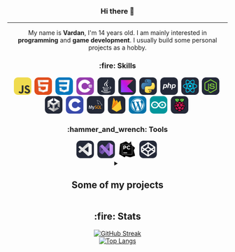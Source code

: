 <div align="center">
  <h3>Hi there 👋</h3><hr>
  My name is <b>Vardan</b>, I'm 14 years old. I am mainly interested in <b>programming</b> and <b>game development</b>. I usually build some personal projects as a hobby.
  <h3>:fire: Skills</h3>
      <img src="https://github.com/tandpfun/skill-icons/blob/main/icons/JavaScript.svg" title="JavaScript" alt="JavaScript" width="40" height="40"/>&nbsp;
      <img src="https://github.com/tandpfun/skill-icons/blob/main/icons/HTML.svg" title="HTML5" alt="HTML5" width="40" height="40"/>&nbsp;
      <img src="https://github.com/tandpfun/skill-icons/blob/main/icons/CSS.svg" title="CSS3" alt="CSS3" width="40" height="40"/>&nbsp;
      <img src="https://github.com/tandpfun/skill-icons/blob/main/icons/CS.svg" title="C#" alt="C#" width="40" height="40"/>&nbsp;
      <img src="https://github.com/tandpfun/skill-icons/blob/main/icons/Java-Dark.svg" title="Java" alt="Java" width="40" height="40"/>&nbsp;
      <img src="https://github.com/tandpfun/skill-icons/blob/main/icons/Kotlin-Dark.svg" title="Kotlin" alt="Kotlin" width="40" height="40"/>&nbsp;
      <img src="https://github.com/tandpfun/skill-icons/blob/main/icons/Python-Dark.svg" title="Python" alt="Python" width="40" height="40"/>&nbsp;
      <img src="https://github.com/tandpfun/skill-icons/blob/main/icons/PHP-Dark.svg" title="PHP" alt="PHP" width="40" height="40"/>&nbsp;
      <img src="https://github.com/tandpfun/skill-icons/blob/main/icons/React-Dark.svg" title="React" alt="React" width="40" height="40"/>&nbsp;
      <img src="https://github.com/tandpfun/skill-icons/blob/main/icons/NodeJS-Dark.svg" title="NodeJS" alt="NodeJS" width="40" height="40"/>&nbsp;
      <img src="https://github.com/tandpfun/skill-icons/blob/main/icons/Unity-Dark.svg" title="Unity" alt="Unity" width="40" height="40"/>&nbsp;
      <img src="https://github.com/tandpfun/skill-icons/blob/main/icons/C.svg" title="C" alt="C" width="40" height="40"/>&nbsp;
      <img src="https://github.com/tandpfun/skill-icons/blob/main/icons/MySQL-Dark.svg" title="MySQL" alt="MySQL" width="40" height="40"/>&nbsp;
      <img src="https://github.com/tandpfun/skill-icons/blob/main/icons/Firebase-Dark.svg" title="Firebase" alt="Firebase" width="40" height="40"/>&nbsp;
      <img src="https://github.com/tandpfun/skill-icons/blob/main/icons/Wordpress.svg" title="WordPress" alt="WordPress" width="40" height="40"/>&nbsp;
      <img src="https://github.com/tandpfun/skill-icons/blob/main/icons/Arduino.svg" title="Arduino" alt="Arduino" width="40" height="40"/>&nbsp;
      <img src="https://github.com/tandpfun/skill-icons/blob/main/icons/RaspberryPi-Dark.svg" title="Raspberry Pi" alt="Raspberry Pi" width="40" height="40"/>&nbsp;
  <h3>:hammer_and_wrench: Tools</h3>
      <img src="https://github.com/tandpfun/skill-icons/blob/main/icons/VSCode-Dark.svg" title="VSCode" alt="VSCode" width="40" height="40"/>&nbsp;
      <img src="https://github.com/tandpfun/skill-icons/blob/main/icons/VisualStudio-Dark.svg" title="Visual Studio" alt="Visual Studio" width="40" height="40"/>&nbsp;
      <img src="https://github.com/devicons/devicon/blob/master/icons/pycharm/pycharm-plain.svg" title="PyCharm" alt="PyCharm" width="40" height="40"/>&nbsp;
      <img src="https://github.com/tandpfun/skill-icons/blob/main/icons/CodePen-Dark.svg" title="NuGet" alt="NuGet" width="40" height="40"/>&nbsp;
  <details>
  <summary><h2>Some of my projects</h2></summary>
          <img src="https://github.com/Vardan2009/Vardan2009/assets/70532109/11ea7e89-48f8-453b-be4a-9100c037da18" height="70px"><br>
          Quizzly is a platform where users can create and share quizzes! Currently under development.<br>
          I'm Creating it for TUMO's annual <a href="https://tumo.org/vahe-lucie-award-2023-winners/">Vahe and Lucie 2024 awards</a><br><i>This repository is private</i><br><br>
          Tools Used:&nbsp;
          <img src="https://github.com/tandpfun/skill-icons/blob/main/icons/JavaScript.svg" title="JavaScript" alt="JavaScript" width="40" height="40"/>&nbsp;
          <img src="https://github.com/tandpfun/skill-icons/blob/main/icons/React-Dark.svg" title="React" alt="React" width="40" height="40"/>&nbsp;
          <img src="https://github.com/tandpfun/skill-icons/blob/main/icons/CSS.svg" title="CSS3" alt="CSS3" width="40" height="40"/>&nbsp;
          <img src="https://github.com/tandpfun/skill-icons/blob/main/icons/Firebase-Dark.svg" title="Firebase" alt="Firebase" width="40" height="40"/>&nbsp;
      <hr>
          <img src="https://github.com/Vardan2009/Vardan2009/assets/70532109/a83b7659-a999-44cd-be54-861b1aad9b90" height="70px"><br>
          VIAX is a very simple Operating System Created in Assembly and C. <a href="https://github.com/Vardan2009/viax" target="_blank">Check it out here</a><br><br>
          Tools Used:&nbsp;
          <img src="https://github.com/tandpfun/skill-icons/blob/main/icons/C.svg" title="C" alt="C" width="40" height="40"/>&nbsp;
          <img src="https://github.com/tandpfun/skill-icons/blob/main/icons/Docker.svg" title="Docker" alt="Docker" width="40" height="40"/>&nbsp;
      <hr>
          <img src="https://github.com/Vardan2009/Vardan2009/assets/70532109/9498f437-0947-4154-a463-ef30022acc57" height="70px"/><br>
          Mist is a simple programming language written in C#. It features a lexer, a parser and an interpreter that that works fairly well. <a href="https://github.com/Vardan2009/mist-programming-language" target="_blank">Check it out here</a><br><br>
          Tools Used:&nbsp;
          <img src="https://github.com/tandpfun/skill-icons/blob/main/icons/CS.svg" title="C#" alt="C#" width="40" height="40"/>&nbsp;
      <hr>
    </details>
      <h2>:fire: Stats</h2>
      <a href="https://git.io/streak-stats"><img src="https://github-readme-streak-stats.herokuapp.com?user=Vardan2009&theme=dark&date_format=M%20j%5B%2C%20Y%5D" alt="GitHub Streak" /></a><br>
   <a href="https://github.com/anuraghazra/github-readme-stats"><img src="https://github-readme-stats.vercel.app/api/top-langs/?username=Vardan2009&theme=dark&layout=donut" alt="Top Langs"/></a>
      
  
</div>

<!--
**Vardan2009/Vardan2009** is a ✨ _special_ ✨ repository because its `README.md` (this file) appears on your GitHub profile.

Here are some ideas to get you started:

- 🔭 I’m currently working on ...
- 🌱 I’m currently learning ...
- 👯 I’m looking to collaborate on ...
- 🤔 I’m looking for help with ...
- 💬 Ask me about ...
- 📫 How to reach me: ...
- 😄 Pronouns: ...
- ⚡ Fun fact: ...
-->
